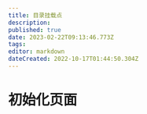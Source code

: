 ```yaml
---
title: 目录挂载点
description: 
published: true
date: 2023-02-22T09:13:46.773Z
tags: 
editor: markdown
dateCreated: 2022-10-17T01:44:50.304Z
---
```


# 初始化页面